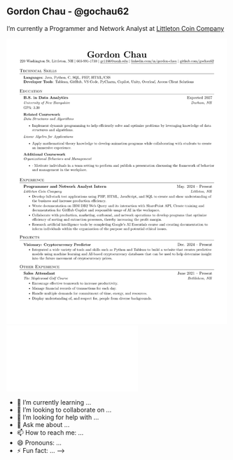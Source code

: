 ## Gordon Chau - @gochau62

I’m currently a Programmer and Network Analyst at [Littleton Coin Company](https://www.littletoncoin.com/shop)

![resume.png](resume.png)
![Coursera](Coursera.pdf)

- 🌱 I’m currently learning ...
- 👯 I’m looking to collaborate on ...
- 🤔 I’m looking for help with ...
- 💬 Ask me about ...
- 📫 How to reach me: ...
- 😄 Pronouns: ...
- ⚡ Fun fact: ...
-->
